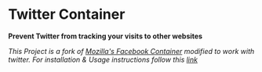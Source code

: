 # Twitter Container

**Prevent Twitter from tracking your visits to other websites**

*This Project is a fork of [Mozilla's Facebook Container](https://addons.mozilla.org/firefox/addon/facebook-container/) modified to work with twitter. For installation & Usage instructions follow this [link](https://addons.mozilla.org/firefox/addon/facebook-container/)*
